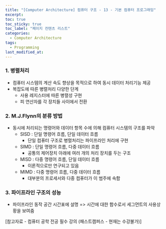 ```yaml
---
title: "[Computer Architecture] 컴퓨터 구조 - 13 - 기본 컴퓨터 프로그래밍"
excerpt:
toc: true
toc_sticky: true
toc_label: "페이지 컨텐츠 리스트"
categories:
  - Computer Architecture
tags:
  - Programming
last_modified_at:
---
```


### **1. 병렬처리**

- 컴퓨터 시스템의 계산 속도 향상을 목적으로 하여 동시 데이터 처리기능 제공
- 복잡도에 따른 병렬처리 다양한 단계
  - 사용 레지스터에 따른 병렬성 구현
  - 피 연산자를 각 장치들 사이에서 전환

### **2. M.J.Flynn의 분류 방법**

- 동시에 처리되는 명령어와 데이터 항목 수에 의해 컴퓨터 시스템의 구조를 파악
  - SISD : 단일 명령어 흐름, 단일 데이터 흐름
    - 단일 컴퓨터 구조로 병렬처리는 파이프라인 처리에 구현
  - SIMD : 단일 명령어 흐름, 다중 데이터 흐름
    - 공통의 제어장치 아래에 여러 개의 처리 장치를 두는 구조
  - MISD : 다중 명령어 흐름, 단일 데이터 흐름
    - 이론적으로만 연구되고 있음
  - MIMD : 다중 명령어 흐름, 다중 데이터 흐름
    - 대부분의 프로세서와 다중 컴퓨터가 이 범주에 속함

### **3. 파이프라인 구조의 성능**

- 파이프라인 동작 공간 시간표에 설명 => 시간에 대한 함수로서 세그먼트의 사용상황을 보여줌

[참고자료 - 컴퓨터 공학 전공 필수 강의 (패스트캠퍼스 - 현재는 수강불가)]
